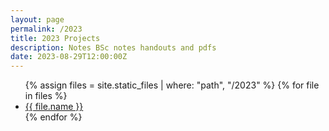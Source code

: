 ```yaml
---
layout: page
permalink: /2023
title: 2023 Projects
description: Notes BSc notes handouts and pdfs
date: 2023-08-29T12:00:00Z
---
```


<ul>
  {% assign files = site.static_files | where: "path", "/2023" %}
  {% for file in files %}
    <li><a href="{{ file.path }}">{{ file.name }}</a></li>
  {% endfor %}
</ul>
